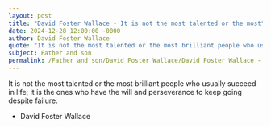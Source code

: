 ```yaml
---
layout: post
title: "David Foster Wallace - It is not the most talented or the most"
date: 2024-12-28 12:00:00 -0000
author: David Foster Wallace
quote: "It is not the most talented or the most brilliant people who usually succeed in life; it is the ones who have the will and perseverance to keep going despite failure."
subject: Father and son
permalink: /Father and son/David Foster Wallace/David Foster Wallace - It is not the most talented or the most
---
```


It is not the most talented or the most brilliant people who usually succeed in life; it is the ones who have the will and perseverance to keep going despite failure.

- David Foster Wallace
